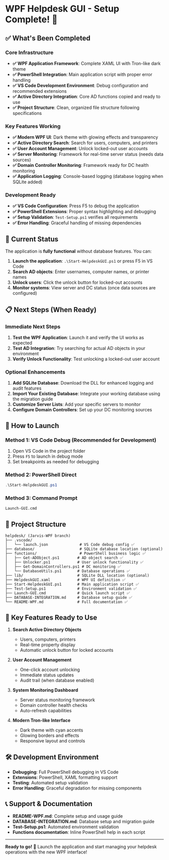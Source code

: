 # WPF Helpdesk GUI - Setup Complete! 🎉

## ✅ What's Been Completed

### Core Infrastructure
- **✅ WPF Application Framework**: Complete XAML UI with Tron-like dark theme
- **✅ PowerShell Integration**: Main application script with proper error handling
- **✅ VS Code Development Environment**: Debug configuration and recommended extensions
- **✅ Active Directory Integration**: Core AD functions copied and ready to use
- **✅ Project Structure**: Clean, organized file structure following specifications

### Key Features Working
- **✅ Modern WPF UI**: Dark theme with glowing effects and transparency
- **✅ Active Directory Search**: Search for users, computers, and printers
- **✅ User Account Management**: Unlock locked-out user accounts
- **✅ Server Monitoring**: Framework for real-time server status (needs data sources)
- **✅ Domain Controller Monitoring**: Framework ready for DC health monitoring
- **✅ Application Logging**: Console-based logging (database logging when SQLite added)

### Development Ready
- **✅ VS Code Configuration**: Press F5 to debug the application
- **✅ PowerShell Extensions**: Proper syntax highlighting and debugging
- **✅ Setup Validation**: `Test-Setup.ps1` verifies all requirements
- **✅ Error Handling**: Graceful handling of missing dependencies

## 🔄 Current Status

The application is **fully functional** without database features. You can:

1. **Launch the application**: `.\Start-HelpdeskGUI.ps1` or press F5 in VS Code
2. **Search AD objects**: Enter usernames, computer names, or printer names
3. **Unlock users**: Click the unlock button for locked-out accounts
4. **Monitor systems**: View server and DC status (once data sources are configured)

## 📋 Next Steps (When Ready)

### Immediate Next Steps
1. **Test the WPF Application**: Launch it and verify the UI works as expected
2. **Test AD Integration**: Try searching for actual AD objects in your environment
3. **Verify Unlock Functionality**: Test unlocking a locked-out user account

### Optional Enhancements
1. **Add SQLite Database**: Download the DLL for enhanced logging and audit features
2. **Import Your Existing Database**: Integrate your working database using the migration guide
3. **Customize Server Lists**: Add your specific servers to monitor
4. **Configure Domain Controllers**: Set up your DC monitoring sources

## 🚀 How to Launch

### Method 1: VS Code Debug (Recommended for Development)
1. Open VS Code in the project folder
2. Press `F5` to launch in debug mode
3. Set breakpoints as needed for debugging

### Method 2: PowerShell Direct
```powershell
.\Start-HelpdeskGUI.ps1
```

### Method 3: Command Prompt
```cmd
Launch-GUI.cmd
```

## 📁 Project Structure

```
helpdesk/ (Jarvis-WPF branch)
├── .vscode/
│   └── launch.json              # VS Code debug config ✅
├── database/                    # SQLite database location (optional)
├── functions/                   # PowerShell business logic ✅
│   ├── Get-ADObject.ps1        # AD object search ✅
│   ├── Unlocker.ps1            # User unlock functionality ✅
│   ├── Get-DomainControllers.ps1 # DC monitoring ✅
│   └── DatabaseUtils.ps1       # Database operations ✅
├── lib/                        # SQLite DLL location (optional)
├── HelpdeskGUI.xaml            # WPF UI definition ✅
├── Start-HelpdeskGUI.ps1       # Main application script ✅
├── Test-Setup.ps1              # Environment validation ✅
├── Launch-GUI.cmd              # Quick launch script ✅
├── DATABASE-INTEGRATION.md     # Database setup guide ✅
└── README-WPF.md               # Full documentation ✅
```

## 🎯 Key Features Ready to Use

1. **Search Active Directory Objects**
   - Users, computers, printers
   - Real-time property display
   - Automatic unlock button for locked accounts

2. **User Account Management**
   - One-click account unlocking
   - Immediate status updates
   - Audit trail (when database enabled)

3. **System Monitoring Dashboard**
   - Server status monitoring framework
   - Domain controller health checks
   - Auto-refresh capabilities

4. **Modern Tron-like Interface**
   - Dark theme with cyan accents
   - Glowing borders and effects
   - Responsive layout and controls

## 🛠️ Development Environment

- **Debugging**: Full PowerShell debugging in VS Code
- **Extensions**: PowerShell, XAML formatting support
- **Testing**: Automated setup validation
- **Error Handling**: Graceful degradation for missing components

## 📞 Support & Documentation

- **README-WPF.md**: Complete setup and usage guide
- **DATABASE-INTEGRATION.md**: Database setup and migration guide
- **Test-Setup.ps1**: Automated environment validation
- **Functions documentation**: Inline PowerShell help in each script

---

**Ready to go!** 🚀 Launch the application and start managing your helpdesk operations with the new WPF interface!
